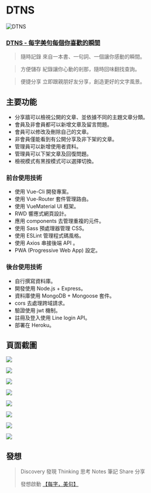 # DTNS 
![DTNS](https://i.imgur.com/sQAGngS.png)
### [DTNS - 每字美句每個你喜歡的瞬間](https://showanne.github.io/DTNS/#/)



> 隨時記錄
> 來自一本書、一句詞、一個讓你感動的瞬間。

> 方便儲存
> 紀錄讓你心動的剎那，隨時回味翻找查詢。

> 便捷分享
> 立即跟親朋好友分享，創造更好的文字風景。

## 主要功能
- 分享牆可以檢視公開的文章、並依據不同的主題文章分類。
- 會員及非會員都可以新增文章及留言問題。
- 會員可以修改及刪除自己的文章。
- 非會員僅能看到有公開分享及非下架的文章。
- 管理員可以新增使用者資料。
- 管理員可以下架文章及回復問題。
- 檢視模式有黑按模式可以選擇切換。

### 前台使用技術
- 使用 Vue-Cli 開發專案。
- 使用 Vue-Router 套件管理路由。
- 使用 VueMaterial UI 框架。
- RWD 響應式網頁設計。
- 應用 components 去管理重複的元件。
- 使用 Sass 預處理器管理 CSS。
- 使用 ESLint 管理程式碼風格。
- 使用 Axios 串接後端 API 。
- PWA (Progressive Web App) 設定。

### 後台使用技術 
- 自行撰寫資料庫。
- 開發使用 Node.js + Express。
- 資料庫使用 MongoDB + Mongoose 套件。
- cors 去處理跨域請求。
- 驗證使用 jwt 機制。
- 註冊及登入使用 Line login API。
- 部署在 Heroku。

## 頁面截圖
![](https://i.imgur.com/cneQKyW.png)

![](https://i.imgur.com/7y4eKg0.png)

![](https://i.imgur.com/xE40dbz.png)

![](https://i.imgur.com/YT1GrfO.png)

![](https://i.imgur.com/1VZp5Z1.png)

![](https://i.imgur.com/lcMzhQM.png)

![](https://i.imgur.com/6vbRSjW.png)

![](https://i.imgur.com/yrDXSdj.png)


## 發想
> Discovery 發現
> Thinking 思考
> Notes 筆記
> Share 分享
> 
> 發想啟動 [【每字，美句】](https://activity.books.com.tw/everylettermatters/index)